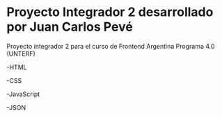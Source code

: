 # Proyecto Integrador 2 desarrollado por Juan Carlos Pevé
Proyecto integrador 2 para el curso de Frontend Argentina Programa 4.0 (UNTERF)

-HTML

-CSS

-JavaScript

-JSON
